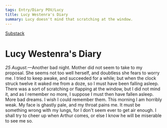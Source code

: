 ```yaml
---
tags: Entry/Diary POV/Lucy
title: Lucy Westenra's Diary
summary: Lucy doesn't mind that scratching at the window.
---
```


[Substack](https://draculadaily.substack.com/p/dracula-august-25-819)

# Lucy Westenra's Diary

_25 August._—Another bad night. Mother did not seem to take to my proposal. She seems not too well herself, and doubtless she fears to worry me. I tried to keep awake, and succeeded for a while; but when the clock struck twelve it waked me from a doze, so I must have been falling asleep. There was a sort of scratching or flapping at the window, but I did not mind it, and as I remember no more, I suppose I must then have fallen asleep. More bad dreams. I wish I could remember them. This morning I am horribly weak. My face is ghastly pale, and my throat pains me. It must be something wrong with my lungs, for I don't seem ever to get air enough. I shall try to cheer up when Arthur comes, or else I know he will be miserable to see me so.